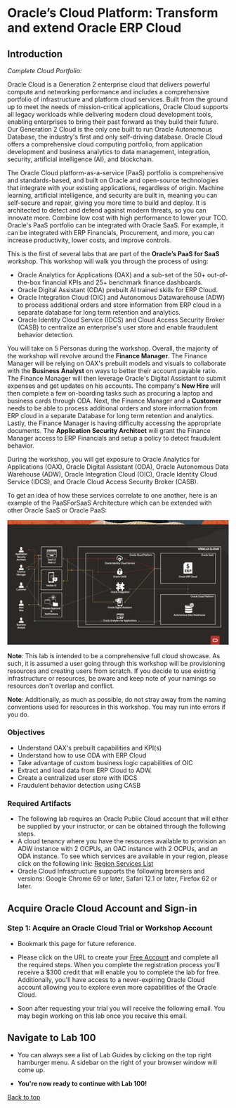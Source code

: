 # Oracle’s Cloud Platform: Transform and extend Oracle ERP Cloud

<!-- Comment out table of contents
## Table of Contents
[Introduction](#introduction)
-->

## Introduction

*Complete Cloud Portfolio:*

Oracle Cloud is a Generation 2 enterprise cloud that delivers powerful compute and networking performance and includes a comprehensive portfolio of infrastructure and platform cloud services. Built from the ground up to meet the needs of mission-critical applications, Oracle Cloud supports all legacy workloads while delivering modern cloud development tools, enabling enterprises to bring their past forward as they build their future. Our Generation 2 Cloud is the only one built to run Oracle Autonomous Database, the industry's first and only self-driving database. Oracle Cloud offers a comprehensive cloud computing portfolio, from application development and business analytics to data management, integration, security, artificial intelligence (AI), and blockchain.

The Oracle Cloud platform-as-a-service (PaaS) portfolio is comprehensive and standards-based, and built on Oracle and open-source technologies that integrate with your existing applications, regardless of origin. Machine learning, artificial intelligence, and security are built in, meaning you can self-secure and repair, giving you more time to build and deploy. It is architected to detect and defend against modern threats, so you can innovate more. Combine low cost with high performance to lower your TCO. Oracle's PaaS portfolio can be integrated with Oracle SaaS. For example, it can be integrated with ERP Financials, Procurement, and more, you can increase productivity, lower costs, and improve controls. 

This is the first of several labs that are part of the **Oracle’s PaaS for SaaS** workshop. This workshop will walk you through the process of using: 
- Oracle Analytics for Applications (OAX) and a sub-set of the 50+ out-of-the-box financial KPIs and 25+ benchmark finance dashboards. 
- Oracle Digital Assistant (ODA) prebuilt AI trained skills for ERP Cloud.
- Oracle Integration Cloud (OIC) and Autonomous Datawarehouse (ADW) to process additional orders and store information from ERP cloud in a separate database for long term retention and analytics.
- Oracle Identity Cloud Service (IDCS) and Cloud Access Security Broker (CASB) to centralize an enterprise's user store and enable fraudulent behavior detection. 

You will take on 5 Personas during the workshop. Overall, the majority of the workshop will revolve around the **Finance Manager**. The Finance Manager will be relying on OAX's prebuilt models and visuals to collaborate with the **Business Analyst** on ways to better their account payable ratio. The Finance Manager will then leverage Oracle's Digital Assistant to submit expenses and get updates on his accounts. The company's **New Hire** will then complete a few on-boarding tasks such as procuring a laptop and business cards through ODA. Next, the Finance Manager and a **Customer** needs to be able to process additional orders and store information from ERP cloud in a separate Database for long term retention and analytics. Lastly, the Finance Manager is having difficulty accessing the appropriate documents. The **Application Security Architect** will grant the Finance Manager access to ERP Financials and setup a policy to detect fraudulent behavior. 

During the workshop, you will get exposure to Oracle Analytics for Applications (OAX), Oracle Digital Assistant (ODA), Oracle Autonomous Data Warehouse (ADW), Oracle Integration Cloud (OIC), Oracle Identity Cloud Service (IDCS), and Oracle Cloud Access Security Broker (CASB). 

To get an idea of how these services correlate to one another, here is an example of the PaaSForSaaS Architecture which can be extended with other Oracle SaaS or Oracle PaaS:

![](./images/na.jpg " ")

**Note**: This lab is intended to be a comprehensive full cloud showcase. As such, it is assumed a user going through this workshop will be provisioning resources and creating users from scratch. If you decide to use existing infrastructure or resources, be aware and keep note of your namings so resources don't overlap and conflict. 

**Note**: Additionally, as much as possible, do not stray away from the naming conventions used for resources in this workshop. You may run into errors if you do.

### Objectives
- Understand OAX's prebuilt capabilities and KPI(s)
- Understand how to use ODA with ERP Cloud
- Take advantage of custom business logic capabilities of OIC
- Extract and load data from ERP Cloud to ADW.
- Create a centralized user store with IDCS
- Fraudulent behavior detection using CASB


### Required Artifacts
- The following lab requires an Oracle Public Cloud account that will either be supplied by your instructor, or can be obtained through the following steps.
- A cloud tenancy where you have the resources available to provision an ADW instance with 2 OCPUs, an OAC instance with 2 OCPUs, and an ODA instance. To see which services are available in your region, please click on the following link: [Region Services List](https://www.oracle.com/cloud/data-regions.html#northamerica)
- Oracle Cloud Infrastructure supports the following browsers and versions: Google Chrome 69 or later, Safari 12.1 or later, Firefox 62 or later.

## Acquire Oracle Cloud Account and Sign-in

### Step 1: Acquire an Oracle Cloud Trial or Workshop Account
- Bookmark this page for future reference.

- Please click on the URL to create your <a class=“trial-link”  href="https://myservices.us.oraclecloud.com/mycloud/signup?language=en&sourceType=:ex:tb:::RC_NAMK190227P00084:PredictDemandML_ADW_HOL&SC=:ex:tb:::RC_NAMK190227P00084:PredictDemandML_ADW_HOL&pcode=NAMK190227P00084" target="trial">Free Account</a> and complete all the required steps. When you complete the registration process you'll receive a $300 credit that will enable you to complete the lab for free. Additionally, you'll have access to a never-expiring Oracle Cloud account allowing you to explore even more capabilities of the Oracle Cloud.

- Soon after requesting your trial you will receive the following email. You may begin working on this lab once you receive this email.

## Navigate to Lab 100

-   You can always see a list of Lab Guides by clicking on the top right hamburger menu. A sidebar on the right of your browser window will come up. 

-   **You're now ready to continue with Lab 100!**

[Back to top](#introduction)
